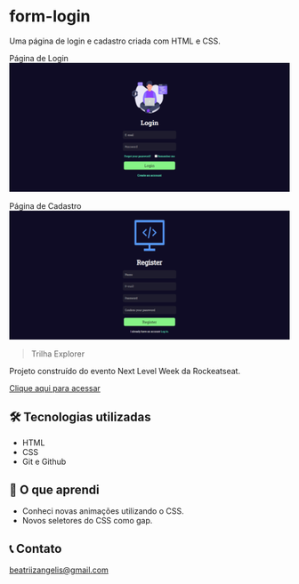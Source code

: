 # form-login
Uma página de login e cadastro criada com HTML e CSS. 

Página de Login
![preview](./screenLogin.png)

Página de Cadastro
![preview](./screenRegister.png)

> Trilha Explorer

Projeto construído do evento Next Level Week da Rockeatseat.

[ Clique aqui para acessar](https://github.com/BeatrizAngelis/form-login/)

## 🛠 Tecnologias utilizadas

- HTML
- CSS
- Git e Github

## 📖 O que aprendi

- Conheci novas animações utilizando o CSS.
- Novos seletores do CSS como gap.

## 📞 Contato

beatriizangelis@gmail.com
